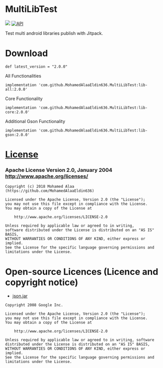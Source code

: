 # MultiLibTest 
[![](https://jitpack.io/v/MohamedAlaaEldin636/MultiLibTest.svg)](https://jitpack.io/#MohamedAlaaEldin636/MultiLibTest)
[![API](https://img.shields.io/badge/API-14%2B-blue.svg?style=flat)](https://android-arsenal.com/api?level=14)

Test multi android libraries publish with Jitpack.

# Download 

``` def latest_version = "2.0.0" ```

All Functionalities

``` implementation 'com.github.MohamedAlaaEldin636.MultiLibTest:lib-all:2.0.0' ```

Core Functionality

``` implementation 'com.github.MohamedAlaaEldin636.MultiLibTest:lib-core:2.0.0' ```

Additional Gson Functionality

``` implementation 'com.github.MohamedAlaaEldin636.MultiLibTest:lib-gson:2.0.0' ```



# [License](https://github.com/MohamedAlaaEldin636/MultiLibTest/blob/master/LICENSE)

### Apache License Version 2.0, January 2004 http://www.apache.org/licenses/

```
Copyright (c) 2018 Mohamed Alaa (https://github.com/MohamedAlaaEldin636)

Licensed under the Apache License, Version 2.0 (the "License"); 
you may not use this file except in compliance with the License. 
You may obtain a copy of the License at

    http://www.apache.org/licenses/LICENSE-2.0

Unless required by applicable law or agreed to in writing, 
software distributed under the License is distributed on an "AS IS" BASIS, 
WITHOUT WARRANTIES OR CONDITIONS OF ANY KIND, either express or implied. 
See the License for the specific language governing permissions and limitations under the License.
```

# Open-source Licences (Licence and copyright notice)

* [json.jar](https://github.com/google/gson)

```
Copyright 2008 Google Inc.

Licensed under the Apache License, Version 2.0 (the "License");
you may not use this file except in compliance with the License.
You may obtain a copy of the License at

    http://www.apache.org/licenses/LICENSE-2.0

Unless required by applicable law or agreed to in writing, software
distributed under the License is distributed on an "AS IS" BASIS,
WITHOUT WARRANTIES OR CONDITIONS OF ANY KIND, either express or implied.
See the License for the specific language governing permissions and
limitations under the License.
```
